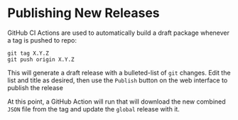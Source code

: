 Publishing New Releases
=======================

GitHub CI Actions are used to automatically build a draft package whenever a tag is pushed to repo:

    git tag X.Y.Z
    git push origin X.Y.Z


This will generate a draft release with a bulleted-list of ``git`` changes.
Edit the list and title as desired, then use the ``Publish`` button on the web interface to publish the release

At this point, a GitHub Action will run that will download the new combined ``JSON`` file from the tag and update the ``global`` release with it.
